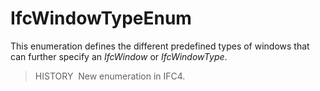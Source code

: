 # IfcWindowTypeEnum

This enumeration defines the different predefined types of windows that can further specify an _IfcWindow_ or _IfcWindowType_.

> HISTORY&nbsp; New enumeration in IFC4.
